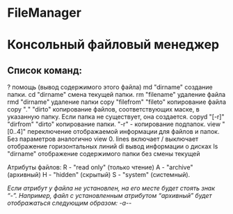 # FileManager
# Консольный файловый менеджер 
## Список команд:
? 				помощь (вывод содержимого этого файла)
md "dirname"			создание папки. 
cd "dirname"  			смена текущей папки.
rm "filename"			удаление файла
rmd "dirname"			удаление папки
copy "filefrom" "fileto"    	копирование файла
copy "*.*" "dirto"	    	копирование файлов, соответствующих маске, в указанную папку. 
				Если папка не существует, она создается.
copyd "[-r]" "dirfrom" "dirto"  копирование папки. "-r" - копирование подпапок.
view "[0..4]"			переключение отображаемой информации для файлов и папок. 
				Без параметров аналогично view 0.
lines				включает / выключает отображение горизонтальных линий
di				вывод информации о дисках
ls "dirname"			отображение содержимого папки без смены текущей

Атрибуты файлов:
R - "read only" (только чтение)
A - "archive" (архивный)
H - "hidden" (скрытый) 
S - "system" (системный).

_Если атрибут у файла не установлен, на его месте будет стоять знак “-”. Например, 
файл с установленным атрибутом “архивный” будет отображаться следующим образом:
-a--_
